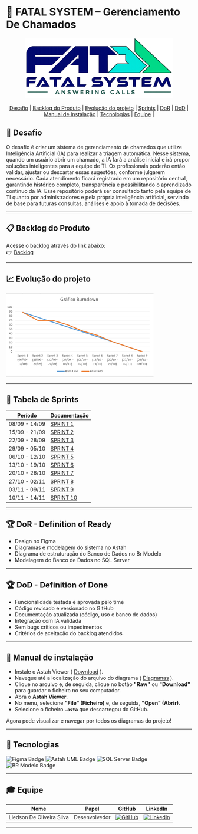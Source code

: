 # 🚀 FATAL SYSTEM – Gerenciamento De Chamados

<div align="center">
  <img src="./Docs/img/logoFatalSystem.png" alt="Screenshot do sistema" width="400"/>
</div>

<div align="center">
  
  [Desafio](#-desafio) | [Backlog do Produto](#-backlog-do-produto) | [Evolução do projeto](#-evolução-do-projeto) | [Sprints](#-tabela-de-sprints) | [DoR](#-dor---definition-of-ready) | [DoD](#-dod---definition-of-done) | [Manual de Instalação](#-manual-de-instalação) |  [Tecnologias](#-tecnologias) | [Equipe](#-equipe) |
  
</div>

## 📌 Desafio
O desafio é criar um sistema de gerenciamento de chamados que utilize Inteligência Artificial (IA) para realizar a triagem automática.
Nesse sistema, quando um usuário abrir um chamado, a IA fará a análise inicial e irá propor soluções inteligentes para a equipe de TI. Os profissionais poderão então validar, ajustar ou descartar essas sugestões, conforme julgarem necessário.
Cada atendimento ficará registrado em um repositório central, garantindo histórico completo, transparência e possibilitando o aprendizado contínuo da IA. Esse repositório poderá ser consultado tanto pela equipe de TI quanto por administradores e pela própria inteligência artificial, servindo de base para futuras consultas, análises e apoio à tomada de decisões.

---

## 📋 Backlog do Produto
Acesse o backlog através do link abaixo:  
👉 [Backlog](https://github.com/liedson-silva/chamados/blob/main/Docs/Backlog.md)

---

## 📈 Evolução do projeto
  <img src="./Docs/img/Grafico_Burndown.png" alt="Screenshot do gráfico burndown" width="400"/>

---

## 📅 Tabela de Sprints
|    Período    |                            Documentação                        |
| ------------- | -------------------------------------------------------------- |
| 08/09 - 14/09 | [SPRINT 1](https://github.com/liedson-silva/chamados/issues/1) |
| 15/09 - 21/09 | [SPRINT 2](https://github.com/liedson-silva/chamados/issues/2) |
| 22/09 - 28/09 | [SPRINT 3](https://github.com/liedson-silva/chamados/issues/3) |
| 29/09 - 05/10 | [SPRINT 4](https://github.com/liedson-silva/chamados/issues/4) |
| 06/10 - 12/10 | [SPRINT 5](https://github.com/liedson-silva/chamados/issues/5) |
| 13/10 - 19/10 | [SPRINT 6](https://github.com/liedson-silva/chamados/issues/6) | 
| 20/10 - 26/10 | [SPRINT 7](https://github.com/liedson-silva/chamados/issues/7) |
| 27/10 - 02/11 | [SPRINT 8](https://github.com/liedson-silva/chamados/issues/8) |
| 03/11 - 09/11 | [SPRINT 9](https://github.com/liedson-silva/chamados/issues/9) | 
| 10/11 - 14/11 | [SPRINT 10](https://github.com/liedson-silva/chamados/issues/10) |

---

## 🏆 DoR - Definition of Ready
- Design no Figma
- Diagramas e modelagem do sistema no Astah
- Diagrama de estruturação do Banco de Dados no Br Modelo
- Modelagem do Banco de Dados no SQL Server

---

## 🏆 DoD - Definition of Done

- Funcionalidade testada e aprovada pelo time
- Código revisado e versionado no GitHub
- Documentação atualizada (código, uso e banco de dados)
- Integração com IA validada
- Sem bugs críticos ou impedimentos
- Critérios de aceitação do backlog atendidos

---

## 📖 Manual de instalação

- Instale o Astah Viewer ( [Download](https://astah.net/products/astah-viewer) ).
- Navegue até a localização do arquivo do diagrama ( [Diagramas](https://github.com/liedson-silva/chamados/blob/main/Docs/Diagramas_chamados.asta) ).
- Clique no arquivo e, de seguida, clique no botão **"Raw"** ou **"Download"** para guardar o ficheiro no seu computador.
- Abra o **Astah Viewer**.
- No menu, selecione **"File" (Ficheiro)** e, de seguida, **"Open" (Abrir)**.
- Selecione o ficheiro **`.asta`** que descarregou do GitHub.

Agora pode visualizar e navegar por todos os diagramas do projeto!

---

## 🤖 Tecnologias
<div>
  <img src="https://img.shields.io/badge/Figma-F24E1E?style=for-the-badge&logo=figma&logoColor=white" alt="Figma Badge"/>
  <img src="https://img.shields.io/badge/Astah_UML-2C2255?style=for-the-badge&logo=uml&logoColor=white" alt="Astah UML Badge"/>
  <img src="https://img.shields.io/badge/SQL%20Server-CC2927?style=for-the-badge&logo=microsoftsqlserver&logoColor=white" alt="SQL Server Badge"/>
  <img src="https://img.shields.io/badge/BR%20Modelo-005CFF?style=for-the-badge&logo=databricks&logoColor=white" alt="BR Modelo Badge"/>
</div>

---

## 🎓 Equipe
| Nome                          | Papel         | GitHub                                                                                                                         | LinkedIn          |
| ----------------------------- | ------------- |------------------------------------------------------------------------------------------------------------------------------- | ----------------- |
| Liedson De Oliveira Silva     | Desenvolvedor |[![GitHub](https://img.shields.io/badge/GitHub-black?style=flat&logo=github&logoColor=white)](https://github.com/liedson-silva) | [![LinkedIn](https://img.shields.io/badge/LinkedIn-blue?style=flat&logo=linkedin&logoColor=white)](https://linkedin.com/in/liedson-silva-20b78b295) |

---
